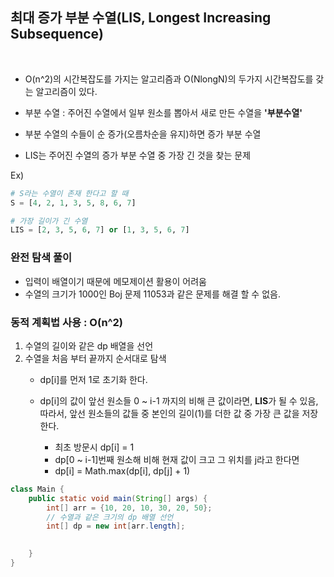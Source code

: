 ## 최대 증가 부분 수열(LIS, Longest Increasing Subsequence)

<br>

- O(n^2)의 시간복잡도를 가지는 알고리즘과 O(NlongN)의 두가지 시간복잡도를 갖는 알고리즘이 있다.

- 부분 수열 : 주어진 수열에서 일부 원소를 뽑아서 새로 만든 수열을 **'부분수열'**
- 부분 수열의 수들이 순 증가(오름차순을 유지)하면 증가 부분 수열
- LIS는 주어진 수열의 증가 부분 수열 중 가장 긴 것을 찾는 문제

Ex)
```python
# S라는 수열이 존재 한다고 할 때
S = [4, 2, 1, 3, 5, 8, 6, 7]

# 가장 길이가 긴 수열
LIS = [2, 3, 5, 6, 7] or [1, 3, 5, 6, 7]
```


### 완전 탐색 풀이
- 입력이 배열이기 때문에 메모제이션 활용이 어려움
- 수열의 크기가 1000인 Boj 문제 11053과 같은 문제를 해결 할 수 없음.

### 동적 계획법 사용 : O(n^2)

1) 수열의 길이와 같은 dp 배열을 선언
2) 수열을 처음 부터 끝까지 순서대로 탐색
    - dp[i]를 먼저 1로 초기화 한다.
    - dp[i]의 값이 앞선 원소들 0 ~ i-1 까지의 비해 큰 값이라면, **LIS**가 될 수 있음,  
    따라서, 앞선 원소들의 값들 중 본인의 길이(1)를 더한 값 중 가장 큰 값을 저장한다.
    
        * 최초 방문시 dp[i] = 1
        * dp[0 ~ i-1]번째 원소해 비해 현재 값이 크고 그 위치를 j라고 한다면
        * dp[i] = Math.max(dp[i], dp[j] + 1)

    
```java
class Main {
    public static void main(String[] args) {
        int[] arr = {10, 20, 10, 30, 20, 50};
        // 수열과 같은 크기의 dp 배열 선언
        int[] dp = new int[arr.length];

        
    }
}
```


